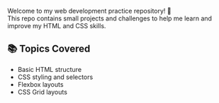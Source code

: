 Welcome to my web development practice repository! 🚀  
This repo contains small projects and challenges to help me learn and improve my HTML and CSS skills.

## 📚 Topics Covered
- Basic HTML structure
- CSS styling and selectors
- Flexbox layouts
- CSS Grid layouts
